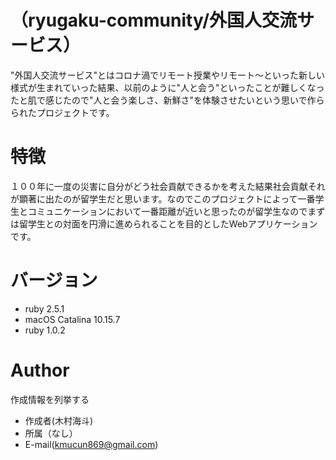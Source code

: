 # （ryugaku-community/外国人交流サービス）
 
"外国人交流サービス"とはコロナ渦でリモート授業やリモート〜といった新しい様式が生まれていった結果、以前のように"人と会う"といったことが難しくなったと肌で感じたので"人と会う楽しさ、新鮮さ"を体験させたいという思いで作らられたプロジェクトです。
 
# 特徴
 
１００年に一度の災害に自分がどう社会貢献できるかを考えた結果社会貢献それが顕著に出たのが留学生だと思います。なのでこのプロジェクトによって一番学生とコミュニケーションにおいて一番距離が近いと思ったのが留学生なのでまずは留学生との対面を円滑に進められることを目的としたWebアプリケーションです。
 
# バージョン
* ruby 2.5.1
* macOS Catalina 10.15.7
* ruby 1.0.2
 
# Author
 
作成情報を列挙する
 
* 作成者(木村海斗)
* 所属（なし）
* E-mail(kmucun869@gmail.com) 
